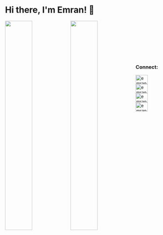 # Hi there, I'm Emran! 👋

<img align="left" width="42%" src="https://github-readme-stats.vercel.app/api?username=emranhossen26&show_icons=true&theme=radical" />
<img align="left" width="42%" src="https://github-readme-stats.vercel.app/api/top-langs/?username=emranhossen26&layout=compact" />





</br></br></br></br></br></br></br>
<h3 align="left">Connect:</h3>
<p align="left">
<a href="https://codeforces.com/profile/emranhossen26" target="blank"><img align="center" src="https://raw.githubusercontent.com/rahuldkjain/github-profile-readme-generator/master/src/images/icons/Social/codeforces.svg" alt="emranhossen26" height="30" width="40" /></a>
<a href="https://fb.com/emranhossen3075" target="blank"><img align="center" src="https://raw.githubusercontent.com/rahuldkjain/github-profile-readme-generator/master/src/images/icons/Social/facebook.svg" alt="emranhossen3075" height="30" width="40" /></a>
<a href="https://linkedin.com/in/emranhossen" target="blank"><img align="center" src="https://raw.githubusercontent.com/rahuldkjain/github-profile-readme-generator/master/src/images/icons/Social/linked-in-alt.svg" alt="emranhossen" height="30" width="40" /></a>
<a href="https://twitter.com/emranhossen_" target="blank"><img align="center" src="https://raw.githubusercontent.com/rahuldkjain/github-profile-readme-generator/master/src/images/icons/Social/twitter.svg" alt="emranhossen_" height="30" width="40" /></a>
</p>
